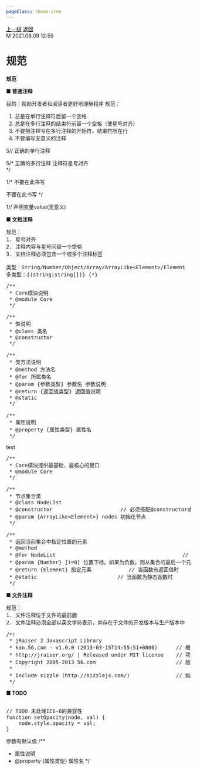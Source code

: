 ```yaml
---
pageClass: theme-item
---
```

<div class="extend-header">
    <div class="info">
        <div class="record">
            <a class="back" href="./">上一级</a>
            <a class="back" href="./">返回</a>
        </div>        
        <div class="mini">
            <span>M 2021.08.09 12:59</span>
        </div>
    </div>
    <div class="content"><div class="custom-block children"><ul></ul></div></div>
</div>
<div class="content-header">
<h1>规范</h1><strong>规范</strong>
</div>
<div class="static-content">

<strong>■ 普通注释</strong>

目的：帮助开发者和阅读者更好地理解程序
规范：
1. 总是在单行注释符后留一个空格
2. 总是在多行注释的结束符前留一个空格（使星号对齐）
3. 不要把注释写在多行注释的开始符、结束符所在行
4. 不要编写无意义的注释

5// 正确的单行注释

5/*
正确的多行注释
注释符星号对齐                           
 */

1/* 不要在此书写
                             
 不要在此书写 */

1// 声明变量value(无意义)



<strong>■ 文档注释</strong>

<pre class="custom-block">
规范：
1. 星号对齐
2. 注释内容与星号间留一个空格
3. 文档注释必须包含一个或多个注释标签

类型：String/Number/Object/Array/ArrayLike&lt;Element&gt;/Element
多类型：{(string|string[])} {*}
</pre>
<div class="box-flex"><div class="box-flex-item flex-1">


<pre class="custom-block">
<span class="comment color1">/**
 * Core模块说明
 * @module Core
 */</span>

<span class="comment color2">/**
 * 类说明
 * @class 类名
 * @constructor
 */</span>

<span class="comment color3">/**
 * 类方法说明
 * @method 方法名
 * @for 所属类名                     
 * @param {参数类型} 参数名 参数说明  
 * @return {返回值类型} 返回值说明    
 * @static                          
 */</span>

<span class="comment color4">/**
 * 属性说明
 * @property {属性类型} 属性名
 */</span>
</pre>

</div><div class="box-flex-item flex-4">
 test

<pre class="custom-block">
<span class="comment color1">/**
 * Core模块提供最基础、最核心的接口
 * @module Core
 */</span>

<span class="comment color2">/**
 * 节点集合类
 * @class NodeList
 * @constructor                     <span class="comment"> // 必须搭配@constructor或@static使用，分别标记非静态类与静态类</span>
 * @param {ArrayLike&lt;Element&gt;} nodes 初始化节点
 */</span>

<span class="comment color3">/**
 * 返回当前集合中指定位置的元素
 * @method
 * @for NodeList                                        <span class="comment"> // 没有指定@for时，表示此函数为全局或模块顶层函数</span>
 * @param {Number} [i=0] 位置下标。如果为负数，则从集合的最后一个元素开始倒数<span class="comment"> // 当函数有参数时</span>
 * @return {Element} 指定元素           <span class="comment"> // 当函数有返回值时</span>
 * @static                         <span class="comment"> // 当函数为静态函数时</span>
 */</span>
</pre>

</div></div>



<div class="box-flex"><div class="box-flex-item flex-1">

<strong>■ 文件注释</strong>

<pre class="custom-block">
规范：
1. 文件注释位于文件的最前面
2. 文件注释必须全部以英文字符表示，并存在于文件的开发版本与生产版本中

<span class="comment color3">/*!
 * jRaiser 2 Javascript Library
 * kan.56.com - v1.0.0 (2013-03-15T14:55:51+0800)     <span class="comment"> // 概要说明及版本(必须) 修改时间(必须)以ISO格式表示</span>
 * http://jraiser.org/ | Released under MIT license   <span class="comment"> // 项目地址(开源组件必须) 开源协议(开源组件必须)</span>
 * Copyright 2005-2013 56.com                         <span class="comment"> // 版权声明(必须)</span>
 *
 * Include sizzle (http://sizzlejs.com/)              <span class="comment"> // 如果文件内包含开源组件 则必须在文件注释中进行说明</span>
 */</span>
</pre>

</div><div class="box-flex-item flex-1">

<strong>■ TODO</strong>

<pre class="custom-block"><span class="comment">
// TODO 未处理IE6-8的兼容性</span>
function setOpacity(node, val) {
    node.style.opacity = val;
}
</pre>

</div></div>

参数有默认值
/**
 * 属性说明
 * @property {属性类型} 属性名
 */

</div>